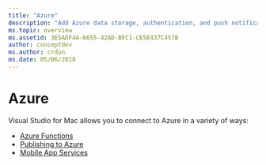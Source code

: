 ```yaml
---
title: "Azure"
description: "Add Azure data storage, authentication, and push notifications to mobile apps from within Visual Studio for Mac"
ms.topic: overview
ms.assetid: 3E5ADF4A-6655-42AD-BFC1-CE5E437C457B
author: conceptdev
ms.author: crdun
ms.date: 05/06/2018
---
```


# Azure

Visual Studio for Mac allows you to connect to Azure in a variety of ways:

- [Azure Functions](azure-functions.md)
- [Publishing to Azure](publish-app-svc.md)
- [Mobile App Services](connected-services.md)